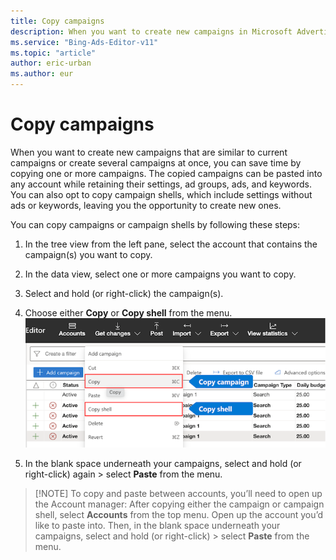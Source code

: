 ```yaml
---
title: Copy campaigns
description: When you want to create new campaigns in Microsoft Advertising Editor that are similar to current campaigns or create several campaigns at once, you can save time by copying one or more campaigns.
ms.service: "Bing-Ads-Editor-v11"
ms.topic: "article"
author: eric-urban
ms.author: eur
---
```


# Copy campaigns

When you want to create new campaigns that are similar to current campaigns or create several campaigns at once, you can save time by copying one or more campaigns. The copied campaigns can be pasted into any account while retaining their settings, ad groups, ads, and keywords. You can also opt to copy campaign shells, which include settings without ads or keywords, leaving you the opportunity to create new ones.

You can copy campaigns or campaign shells by following these steps:

1. In the tree view from the left pane, select the account that contains the campaign(s) you want to copy.
1. In the data view, select one or more campaigns you want to copy.
1. Select and hold (or right-click) the campaign(s).
1. Choose either **Copy** or **Copy shell** from the menu.
![Choose either Copy or Copy shell from the menu.](../images/hlp_BAE_PROC_CopyCampaign.png)

1. In the blank space underneath your campaigns, select and hold (or right-click) again > select **Paste** from the menu.
> 
> [!NOTE]
> To copy and paste between accounts, you’ll need to open up the Account manager:
> After copying either the campaign or campaign shell, select **Accounts** from the top menu. Open up the account you’d like to paste into. Then, in the blank space underneath your campaigns, select and hold (or right-click) > select **Paste** from the menu.


